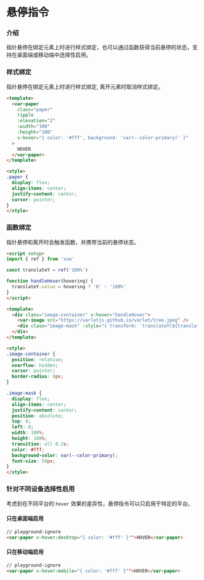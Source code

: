 # 悬停指令

### 介绍

指针悬停在绑定元素上时进行样式绑定，也可以通过函数获得当前悬停的状态，支持在桌面端或移动端中选择性启用。

### 样式绑定

指针悬停在绑定元素上时进行样式绑定, 离开元素时取消样式绑定。

```html
<template>
  <var-paper
    class="paper"
    ripple
    :elevation="2"
    :width="100"
    :height="100"
    v-hover="{ color: '#fff', background: 'var(--color-primary)' }"
  >
    HOVER
  </var-paper>
</template>

<style>
.paper {
  display: flex;
  align-items: center;
  justify-content: center;
  cursor: pointer;
}
</style>
```

### 函数绑定

指针悬停和离开时会触发函数，并携带当前的悬停状态。

```html
<script setup>
import { ref } from 'vue'

const translateY = ref('100%')

function handleHover(hovering) {
  translateY.value = hovering ? '0' : '100%'
}
</script>

<template>
  <div class="image-container" v-hover="handleHover">
    <var-image src="https://varletjs.github.io/varlet/tree.jpeg" />
    <div class="image-mask" :style="{ transform: `translateY(${translateY})` }">HOVER</div>
  </div>
</template>

<style>
.image-container {
  position: relative;
  overflow: hidden;
  cursor: pointer;
  border-radius: 6px;
}

.image-mask {
  display: flex;
  align-items: center;
  justify-content: center;
  position: absolute;
  top: 0;
  left: 0;
  width: 100%;
  height: 100%;
  transition: all 0.3s;
  color: #fff;
  background-color: var(--color-primary);
  font-size: 50px;
}
</style>
```

### 针对不同设备选择性启用

考虑到在不同平台的 `hover` 效果的差异性，悬停指令可以只启用于特定的平台。

#### 只在桌面端启用

```html
// playground-ignore
<var-paper v-hover:desktop="{ color: '#fff' }"">HOVER</var-paper>
```

#### 只在移动端启用

```html
// playground-ignore
<var-paper v-hover:mobile="{ color: '#fff' }"">HOVER</var-paper>
```

